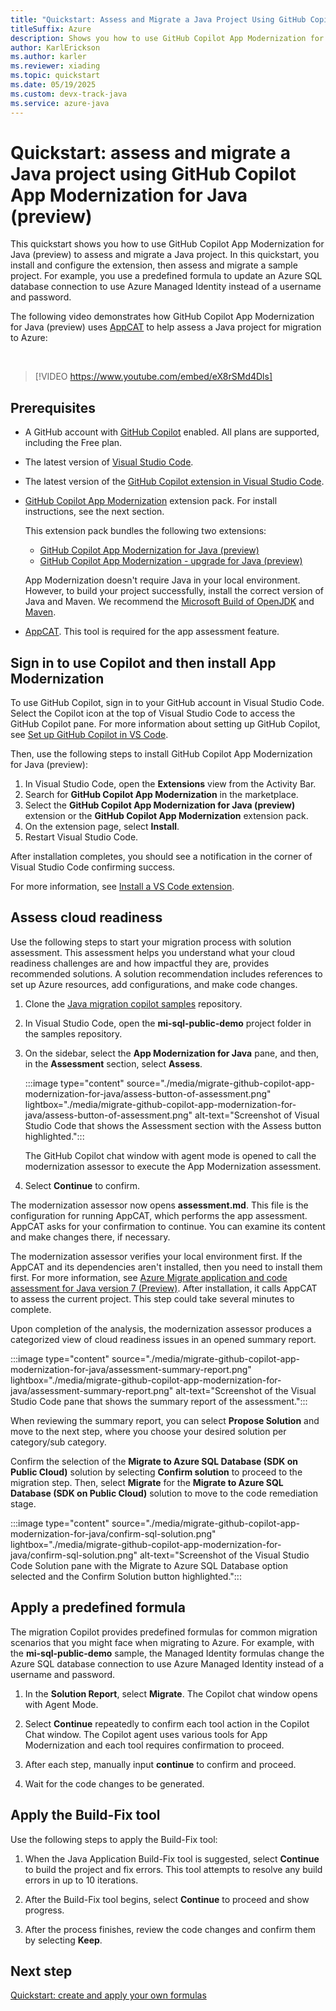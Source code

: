 ```yaml
---
title: "Quickstart: Assess and Migrate a Java Project Using GitHub Copilot App Modernization for Java (Preview)"
titleSuffix: Azure
description: Shows you how to use GitHub Copilot App Modernization for Java (preview) to assess and migrate a Java project.
author: KarlErickson
ms.author: karler
ms.reviewer: xiading
ms.topic: quickstart
ms.date: 05/19/2025
ms.custom: devx-track-java
ms.service: azure-java
---
```


# Quickstart: assess and migrate a Java project using GitHub Copilot App Modernization for Java (preview)

This quickstart shows you how to use GitHub Copilot App Modernization for Java (preview) to assess and migrate a Java project. In this quickstart, you install and configure the extension, then assess and migrate a sample project. For example, you use a predefined formula to update an Azure SQL database connection to use Azure Managed Identity instead of a username and password.

The following video demonstrates how GitHub Copilot App Modernization for Java (preview) uses [AppCAT](/azure/migrate/appcat/java-preview) to help assess a Java project for migration to Azure:

<br>

> [!VIDEO https://www.youtube.com/embed/eX8rSMd4Dls]

## Prerequisites

- A GitHub account with [GitHub Copilot](https://github.com/features/copilot) enabled. All plans are supported, including the Free plan.
- The latest version of [Visual Studio Code](https://code.visualstudio.com/).
- The latest version of the [GitHub Copilot extension in Visual Studio Code](https://code.visualstudio.com/docs/copilot/overview).
- [GitHub Copilot App Modernization](https://marketplace.visualstudio.com/items?itemName=vscjava.vscode-app-mod-pack) extension pack. For install instructions, see the next section.

  This extension pack bundles the following two extensions:
  - [GitHub Copilot App Modernization for Java (preview)](migrate-github-copilot-app-modernization-for-java.md)
  - [GitHub Copilot App Modernization - upgrade for Java (preview)](/java/upgrade/overview)

  App Modernization doesn't require Java in your local environment. However, to build your project successfully, install the correct version of Java and Maven. We recommend the [Microsoft Build of OpenJDK](/java/openjdk/) and [Maven](https://maven.apache.org/download.cgi).

- [AppCAT](/azure/migrate/appcat/java-preview#download-and-install). This tool is required for the app assessment feature.

## Sign in to use Copilot and then install App Modernization

To use GitHub Copilot, sign in to your GitHub account in Visual Studio Code. Select the Copilot icon at the top of Visual Studio Code to access the GitHub Copilot pane. For more information about setting up GitHub Copilot, see [Set up GitHub Copilot in VS Code](https://code.visualstudio.com/docs/copilot/setup).

Then, use the following steps to install GitHub Copilot App Modernization for Java (preview):

1. In Visual Studio Code, open the **Extensions** view from the Activity Bar.
1. Search for **GitHub Copilot App Modernization** in the marketplace.
1. Select the **GitHub Copilot App Modernization for Java (preview)** extension or the **GitHub Copilot App Modernization** extension pack.
1. On the extension page, select **Install**.
1. Restart Visual Studio Code.

After installation completes, you should see a notification in the corner of Visual Studio Code confirming success.

For more information, see [Install a VS Code extension](https://code.visualstudio.com/docs/getstarted/extensions#_install-a-vs-code-extension).

## Assess cloud readiness

Use the following steps to start your migration process with solution assessment. This assessment helps you understand what your cloud readiness challenges are and how impactful they are, provides recommended solutions. A solution recommendation includes references to set up Azure resources, add configurations, and make code changes.

1. Clone the [Java migration copilot samples](https://github.com/Azure-Samples/java-migration-copilot-samples) repository.

1. In Visual Studio Code, open the **mi-sql-public-demo** project folder in the samples repository.

1. On the sidebar, select the **App Modernization for Java** pane, and then, in the **Assessment** section, select **Assess**.

   :::image type="content" source="./media/migrate-github-copilot-app-modernization-for-java/assess-button-of-assessment.png" lightbox="./media/migrate-github-copilot-app-modernization-for-java/assess-button-of-assessment.png" alt-text="Screenshot of Visual Studio Code that shows the Assessment section with the Assess button highlighted.":::

   The GitHub Copilot chat window with agent mode is opened to call the modernization assessor to execute the App Modernization assessment.

1. Select **Continue** to confirm.

The modernization assessor now opens **assessment.md**. This file is the configuration for running AppCAT, which performs the app assessment. AppCAT asks for your confirmation to continue. You can examine its content and make changes there, if necessary.

The modernization assessor verifies your local environment first. If the AppCAT and its dependencies aren't installed, then you need to install them first. For more information, see [Azure Migrate application and code assessment for Java version 7 (Preview)](/azure/migrate/appcat/java-preview). After installation, it calls AppCAT to assess the current project. This step could take several minutes to complete.

Upon completion of the analysis, the modernization assessor produces a categorized view of cloud readiness issues in an opened summary report.

:::image type="content" source="./media/migrate-github-copilot-app-modernization-for-java/assessment-summary-report.png" lightbox="./media/migrate-github-copilot-app-modernization-for-java/assessment-summary-report.png" alt-text="Screenshot of the Visual Studio Code pane that shows the summary report of the assessment.":::

When reviewing the summary report, you can select **Propose Solution** and move to the next step, where you choose your desired solution per category/sub category.

Confirm the selection of the **Migrate to Azure SQL Database (SDK on Public Cloud)** solution by selecting **Confirm solution** to proceed to the migration step. Then, select **Migrate** for the **Migrate to Azure SQL Database (SDK on Public Cloud)** solution to move to the code remediation stage.

:::image type="content" source="./media/migrate-github-copilot-app-modernization-for-java/confirm-sql-solution.png" lightbox="./media/migrate-github-copilot-app-modernization-for-java/confirm-sql-solution.png" alt-text="Screenshot of the Visual Studio Code Solution pane with the Migrate to Azure SQL Database option selected and the Confirm Solution button highlighted.":::

## Apply a predefined formula

The migration Copilot provides predefined formulas for common migration scenarios that you might face when migrating to Azure. For example, with the **mi-sql-public-demo** sample, the Managed Identity formulas change the Azure SQL database connection to use Azure Managed Identity instead of a username and password.

1. In the **Solution Report**, select **Migrate**. The Copilot chat window opens with Agent Mode.

1. Select **Continue** repeatedly to confirm each tool action in the Copilot Chat window. The Copilot agent uses various tools for App Modernization and each tool requires confirmation to proceed.

1. After each step, manually input **continue** to confirm and proceed.

1. Wait for the code changes to be generated.

## Apply the Build-Fix tool

Use the following steps to apply the Build-Fix tool:

1. When the Java Application Build-Fix tool is suggested, select **Continue** to build the project and fix errors. This tool attempts to resolve any build errors in up to 10 iterations.

1. After the Build-Fix tool begins, select **Continue** to proceed and show progress.

1. After the process finishes, review the code changes and confirm them by selecting **Keep**.

## Next step

[Quickstart: create and apply your own formulas](migrate-github-copilot-app-modernization-for-java-quickstart-create-and-apply-your-own-formula.md)
